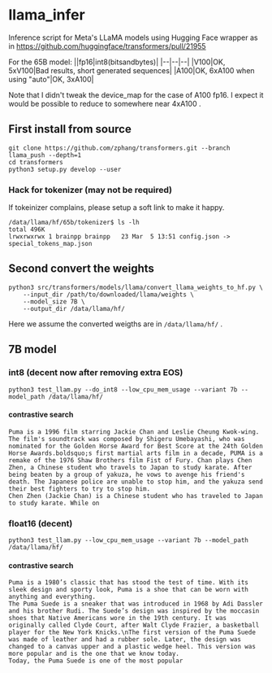# llama_infer
Inference script for Meta's LLaMA models using Hugging Face wrapper as in https://github.com/huggingface/transformers/pull/21955

For the 65B model:
||fp16|int8(bitsandbytes)|
|--|--|--|
|V100|OK, 5xV100|Bad results, short generated sequences|
|A100|OK, 6xA100 when using "auto"|OK, 3xA100|

Note that I didn't tweak the device_map for the case of A100 fp16. I expect it would be possible to reduce to somewhere near 4xA100 .

## First install from source
```
git clone https://github.com/zphang/transformers.git --branch llama_push --depth=1
cd transformers
python3 setup.py develop --user
```

### Hack for tokenizer (may not be required)
If tokeinizer complains, please setup a soft link to make it happy.
```
/data/llama/hf/65b/tokenizer$ ls -lh
total 496K
lrwxrwxrwx 1 brainpp brainpp   23 Mar  5 13:51 config.json -> special_tokens_map.json
```

## Second convert the weights
```
python3 src/transformers/models/llama/convert_llama_weights_to_hf.py \
    --input_dir /path/to/downloaded/llama/weights \
    --model_size 7B \
    --output_dir /data/llama/hf/
```

Here we assume the converted weigths are in `/data/llama/hf/` .

## 7B model

### int8 (decent now after removing extra EOS)
```python3 test_llam.py --do_int8 --low_cpu_mem_usage --variant 7b --model_path /data/llama/hf/```

#### contrastive search
```
Puma is a 1996 film starring Jackie Chan and Leslie Cheung Kwok-wing.
The film's soundtrack was composed by Shigeru Umebayashi, who was nominated for the Golden Horse Award for Best Score at the 24th Golden Horse Awards.boldsquo;s first martial arts film in a decade, PUMA is a remake of the 1976 Shaw Brothers film Fist of Fury. Chan plays Chen Zhen, a Chinese student who travels to Japan to study karate. After being beaten by a group of yakuza, he vows to avenge his friend's death. The Japanese police are unable to stop him, and the yakuza send their best fighters to try to stop him.
Chen Zhen (Jackie Chan) is a Chinese student who has traveled to Japan to study karate. While on
```


### float16 (decent)
```python3 test_llam.py --low_cpu_mem_usage --variant 7b --model_path /data/llama/hf/```

#### contrastive search
```
Puma is a 1980’s classic that has stood the test of time. With its sleek design and sporty look, Puma is a shoe that can be worn with anything and everything.
The Puma Suede is a sneaker that was introduced in 1968 by Adi Dassler and his brother Rudi. The Suede’s design was inspired by the moccasin shoes that Native Americans wore in the 19th century. It was originally called Clyde Court, after Walt Clyde Frazier, a basketball player for the New York Knicks.\nThe first version of the Puma Suede was made of leather and had a rubber sole. Later, the design was changed to a canvas upper and a plastic wedge heel. This version was more popular and is the one that we know today.
Today, the Puma Suede is one of the most popular
```
